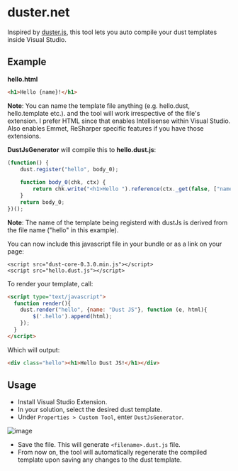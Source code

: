 duster.net
==========

Inspired by [duster.js](https://github.com/dmix/dusterjs), this tool lets you auto compile your dust templates inside Visual Studio.

## Example

**hello.html**
```html
<h1>Hello {name}!</h1>
```

**Note**: You can name the template file anything (e.g. hello.dust, hello.template etc.). and the tool will work irrespective of the file's extension. I prefer HTML since that enables Intellisense within Visual Studio. Also enables Emmet, ReSharper specific features if you have those extensions.

**DustJsGenerator** will compile this to **hello.dust.js**:

```js
(function() {
    dust.register("hello", body_0);
 
    function body_0(chk, ctx) {
        return chk.write("<h1>Hello ").reference(ctx._get(false, ["name"]), ctx, "h").write("!</h1>");
    }
    return body_0;
})();
```

**Note**: The name of the template being registerd with dustJs is derived from the file name ("hello" in this example).

You can now include this javascript file in your bundle or as a link on your page:

```
<script src="dust-core-0.3.0.min.js"></script>
<script src="hello.dust.js"></script>
```

To render your template, call:

```html
<script type="text/javascript">
  function render(){
  	dust.render("hello", {name: "Dust JS"}, function (e, html){
  		$('.hello').append(html); 
  	});
  }
</script>
```

Which will output:

```html
<div class="hello"><h1>Hello Dust JS!</h1></div>
```

## Usage

 - Install Visual Studio Extension.
 - In your solution, select the desired dust template.
 - Under `Properties > Custom Tool`, enter `DustJsGenerator`.  
 
 ![image](https://cloud.githubusercontent.com/assets/781818/3654107/55778cf6-1163-11e4-9ad4-53622cab5696.png)

 - Save the file. This will generate `<filename>.dust.js` file.
 - From now on, the tool will automatically regenerate the compiled template upon saving any changes to the dust template.
